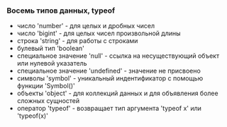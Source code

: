 ### Восемь типов данных, typeof
* число 'number' - для целых и дробных чисел
* число 'bigint' - для целых чисел произвольной длины
* строка 'string' - для работы с строками
* булевый тип 'boolean' 
* специальное значение 'null' - ссылка на несуществующий объект или нулевой указатель
* специальное значение 'undefined' - значение не присвоено
* символы 'symbol' - уникальный индентификатор с помощью функции 'Symbol()'
* объекты 'object' - для коллекций данных и для объявления более сложных сущностей
* оператор 'typeof' - возвращает тип аргумента 'typeof x' или 'typeof(x)'

